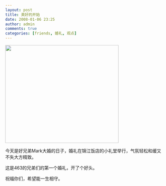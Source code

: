 ```yaml
---
layout: post
title: 美好的开始
date: 2008-01-06 23:25
author: admin
comments: true
categories: [friends, 婚礼, 观点]
---
```

<img width="360" src="http://pic.yupoo.com/leoshcn/676854e776b3/medium.jpg" height="310" style="width: 360px; height: 310px" />

今天是好兄弟Mark大婚的日子，婚礼在锦江饭店的小礼堂举行，气氛轻松和缓又不失大方精致。

这是463的兄弟们的第一个婚礼，开了个好头。

祝福你们，希望能一生相守。
